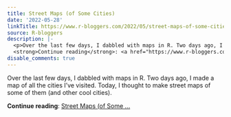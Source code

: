 ```yaml
---
title: Street Maps (of Some Cities)
date: '2022-05-28'
linkTitle: https://www.r-bloggers.com/2022/05/street-maps-of-some-cities/
source: R-bloggers
description: |-
  <p>Over the last few days, I dabbled with maps in R. Two days ago, I made a map of all the cities I’ve visited. Today, I thought to make street maps of some of them (and other cool cities).</p>
  <strong>Continue reading</strong>: <a href="https://www.r-bloggers.com/2022/05/street-maps-of-some-cities/">Street Maps (of Some ...
disable_comments: true
---
```

<p>Over the last few days, I dabbled with maps in R. Two days ago, I made a map of all the cities I’ve visited. Today, I thought to make street maps of some of them (and other cool cities).</p>
<strong>Continue reading</strong>: <a href="https://www.r-bloggers.com/2022/05/street-maps-of-some-cities/">Street Maps (of Some ...